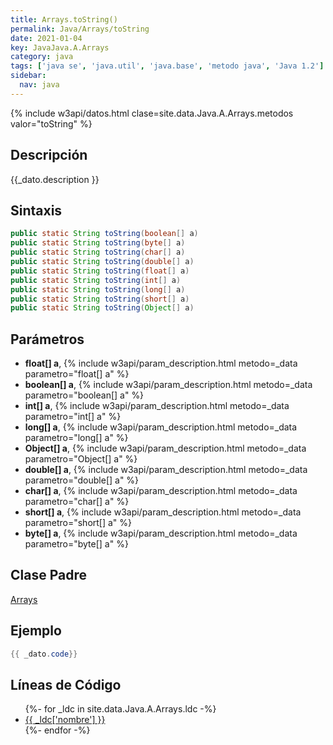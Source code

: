 ```yaml
---
title: Arrays.toString()
permalink: Java/Arrays/toString
date: 2021-01-04
key: JavaJava.A.Arrays
category: java
tags: ['java se', 'java.util', 'java.base', 'metodo java', 'Java 1.2']
sidebar: 
  nav: java
---
```


{% include w3api/datos.html clase=site.data.Java.A.Arrays.metodos valor="toString" %}

## Descripción
{{_dato.description }}

## Sintaxis
~~~java
public static String toString(boolean[] a)
public static String toString(byte[] a)
public static String toString(char[] a)
public static String toString(double[] a)
public static String toString(float[] a)
public static String toString(int[] a)
public static String toString(long[] a)
public static String toString(short[] a)
public static String toString(Object[] a)
~~~

## Parámetros
* **float[] a**,  {% include w3api/param_description.html metodo=_data parametro="float[] a" %}
* **boolean[] a**,  {% include w3api/param_description.html metodo=_data parametro="boolean[] a" %}
* **int[] a**,  {% include w3api/param_description.html metodo=_data parametro="int[] a" %}
* **long[] a**,  {% include w3api/param_description.html metodo=_data parametro="long[] a" %}
* **Object[] a**,  {% include w3api/param_description.html metodo=_data parametro="Object[] a" %}
* **double[] a**,  {% include w3api/param_description.html metodo=_data parametro="double[] a" %}
* **char[] a**,  {% include w3api/param_description.html metodo=_data parametro="char[] a" %}
* **short[] a**,  {% include w3api/param_description.html metodo=_data parametro="short[] a" %}
* **byte[] a**,  {% include w3api/param_description.html metodo=_data parametro="byte[] a" %}

## Clase Padre
[Arrays](/Java/Arrays/)

## Ejemplo
~~~java
{{ _dato.code}}
~~~

## Líneas de Código
<ul>
{%- for _ldc in site.data.Java.A.Arrays.ldc -%}
   <li>
       <a href="{{_ldc['url'] }}">{{ _ldc['nombre'] }}</a>
   </li>
{%- endfor -%}
</ul>
